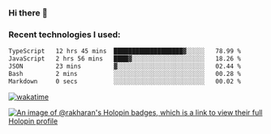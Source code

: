 ### Hi there 👋

### Recent technologies I used:
<!--START_SECTION:waka-->

```txt
TypeScript   12 hrs 45 mins  ███████████████████▓░░░░░   78.99 %
JavaScript   2 hrs 56 mins   ████▓░░░░░░░░░░░░░░░░░░░░   18.26 %
JSON         23 mins         ▓░░░░░░░░░░░░░░░░░░░░░░░░   02.44 %
Bash         2 mins          ░░░░░░░░░░░░░░░░░░░░░░░░░   00.28 %
Markdown     0 secs          ░░░░░░░░░░░░░░░░░░░░░░░░░   00.02 %
```

<!--END_SECTION:waka-->
[![wakatime](https://wakatime.com/badge/user/fe50d444-0cee-4d14-a0b3-b9e8509eb4d0.svg)](https://wakatime.com/@fe50d444-0cee-4d14-a0b3-b9e8509eb4d0)

[![An image of @rakharan's Holopin badges, which is a link to view their full Holopin profile](https://holopin.me/rakharan)](https://holopin.io/@rakharan)
